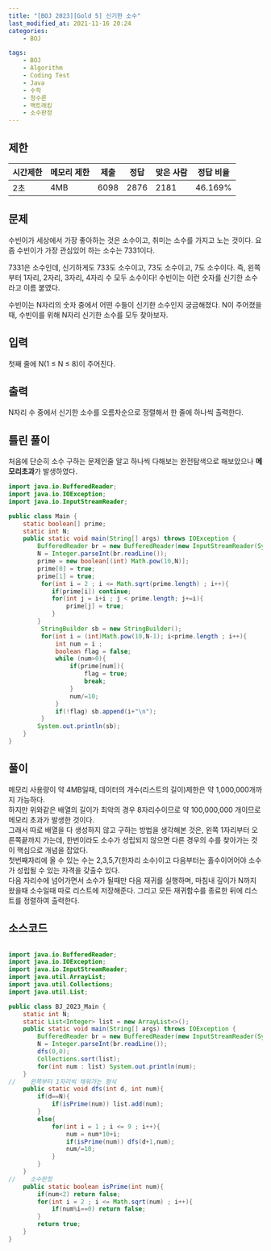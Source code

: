 ```yaml
---
title: "[BOJ 2023][Gold 5] 신기한 소수"
last_modified_at: 2021-11-16 20:24
categories:
    - BOJ

tags:
    - BOJ
    - Algorithm
    - Coding Test
    - Java
    - 수학
    - 정수론
    - 백트래킹
    - 소수판정
---
```

## 제한

|시간제한|메모리 제한|제출|정답|맞은 사람|정답 비율
|---|---|---|---|---|---
|2초|4MB|6098|2876|2181|46.169%

## 문제

수빈이가 세상에서 가장 좋아하는 것은 소수이고, 취미는 소수를 가지고 노는 것이다. 요즘 수빈이가 가장 관심있어 하는 소수는 7331이다.

7331은 소수인데, 신기하게도 733도 소수이고, 73도 소수이고, 7도 소수이다. 즉, 왼쪽부터 1자리, 2자리, 3자리, 4자리 수 모두 소수이다! 수빈이는 이런 숫자를 신기한 소수라고 이름 붙였다.

수빈이는 N자리의 숫자 중에서 어떤 수들이 신기한 소수인지 궁금해졌다. N이 주어졌을 때, 수빈이를 위해 N자리 신기한 소수를 모두 찾아보자.

## 입력
첫째 줄에 N(1 ≤ N ≤ 8)이 주어진다.

## 출력

N자리 수 중에서 신기한 소수를 오름차순으로 정렬해서 한 줄에 하나씩 출력한다.

## 틀린 풀이

처음에 단순히 소수 구하는 문제인줄 알고 하나씩 다해보는 완전탐색으로 해보았으나 <strong>메모리초과</strong>가 발생하였다.
```java
import java.io.BufferedReader;
import java.io.IOException;
import java.io.InputStreamReader;

public class Main {
    static boolean[] prime;
    static int N;
    public static void main(String[] args) throws IOException {
        BufferedReader br = new BufferedReader(new InputStreamReader(System.in));
        N = Integer.parseInt(br.readLine());
        prime = new boolean[(int) Math.pow(10,N)];
        prime[0] = true;
        prime[1] = true;
         for(int i = 2 ; i <= Math.sqrt(prime.length) ; i++){
            if(prime[i]) continue;
            for(int j = i+i ; j < prime.length; j+=i){
                prime[j] = true;
            }
        }
         StringBuilder sb = new StringBuilder();
         for(int i = (int)Math.pow(10,N-1); i<prime.length ; i++){
             int num = i ;
             boolean flag = false;
             while (num>0){
                 if(prime[num]){
                     flag = true;
                     break;
                 }
                 num/=10;
             }
             if(!flag) sb.append(i+"\n");
         }
        System.out.println(sb);
    }
}

```
## 풀이
메모리 사용량이 약 4MB일때, 데이터의 개수(리스트의 길이)제한은 약 1,000,000개까지 가능하다. <br>
하지만 위와같은 배열의 길이가 최악의 경우 8자리수이므로 약 100,000,000 개이므로 메모리 초과가 발생한 것이다. <br>
그래서 따로 배열을 다 생성하지 않고 구하는 방법을 생각해본 것은, 왼쪽 1자리부터 오른쪽끝까지 가는데, 한번이라도 소수가 성립되지 않으면 다른 경우의 수를 찾아가는 것이 핵심으로 개념을 잡았다. <br>
첫번째자리에 올 수 있는 수는 2,3,5,7(한자리 소수)이고 다음부터는 홀수이어어야 소수가 성립될 수 있는 자격을 갖출수 있다.<br>
다음 자리수에 넘어가면서 소수가 될때만 다음 재귀를 실행하며, 마침내 깊이가 N까지 왔을때 소수일때 따로 리스트에 저장해준다. 그리고 모든 재귀함수를 종료한 뒤에 리스트를 정렬하여 출력한다.
## 소스코드

```java

import java.io.BufferedReader;
import java.io.IOException;
import java.io.InputStreamReader;
import java.util.ArrayList;
import java.util.Collections;
import java.util.List;

public class BJ_2023_Main {
    static int N;
    static List<Integer> list = new ArrayList<>();
    public static void main(String[] args) throws IOException {
        BufferedReader br = new BufferedReader(new InputStreamReader(System.in));
        N = Integer.parseInt(br.readLine());
        dfs(0,0);
        Collections.sort(list);
        for(int num : list) System.out.println(num);
    }
//    왼쪽부터 1자리씩 채워가는 형식
    public static void dfs(int d, int num){
        if(d==N){
            if(isPrime(num)) list.add(num);
        }
        else{
            for(int i = 1 ; i <= 9 ; i++){
                num = num*10+i;
                if(isPrime(num)) dfs(d+1,num);
                num/=10;
            }
        }
    }
//    소수판정
    public static boolean isPrime(int num){
        if(num<2) return false;
        for(int i = 2 ; i <= Math.sqrt(num) ; i++){
            if(num%i==0) return false;
        }
        return true;
    }
}


```